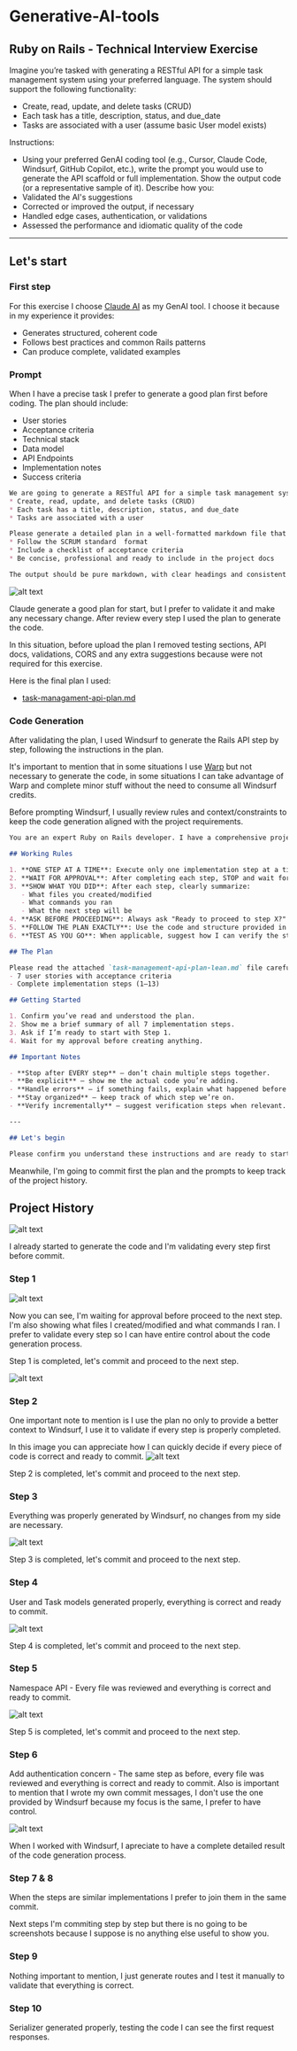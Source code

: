# Generative-AI-tools
## Ruby on Rails - Technical Interview Exercise

Imagine you’re tasked with generating a RESTful API for a simple task management system
using your preferred language.
The system should support the following functionality:

- Create, read, update, and delete tasks (CRUD)
- Each task has a title, description, status, and due_date
- Tasks are associated with a user (assume basic User model exists)

Instructions:
- Using your preferred GenAI coding tool (e.g., Cursor, Claude Code, Windsurf, GitHub
Copilot, etc.), write the prompt you would use to generate the API scaffold or full
implementation.
Show the output code (or a representative sample of it).
Describe how you:
- Validated the AI's suggestions
- Corrected or improved the output, if necessary
- Handled edge cases, authentication, or validations
- Assessed the performance and idiomatic quality of the code

---

## Let's start

### First step

For this exercise I choose [Claude AI](claude.ai) as my GenAI tool. I choose it because in my experience it provides:

- Generates structured, coherent code
- Follows best practices and common Rails patterns
- Can produce complete, validated examples

### Prompt
When I have a precise task I prefer to generate a good plan first before coding. The plan should include:

- User stories
- Acceptance criteria
- Technical stack
- Data model
- API Endpoints
- Implementation notes
- Success criteria

```markdown
We are going to generate a RESTful API for a simple task management system using Ruby on Rails, The system should support the following functionality:
* Create, read, update, and delete tasks (CRUD)
* Each task has a title, description, status, and due_date
* Tasks are associated with a user

Please generate a detailed plan in a well-formatted markdown file that includes user stories necessary to accomplish this request, each user story should:
* Follow the SCRUM standard  format
* Include a checklist of acceptance criteria
* Be concise, professional and ready to include in the project docs

The output should be pure markdown, with clear headings and consistent formatting and ready to be used by Windsurf (an AI development environment) to generate the entire codebase.
```

![alt text](./images/image1.png)

Claude generate a good plan for start, but I prefer to validate it and make any necessary change.
After review every step I used the plan to generate the code.

In this situation, before upload the plan I removed testing sections, API docs, validations, CORS and any extra suggestions because were not required for this exercise.

Here is the final plan I used:

- [task-managament-api-plan.md](./task-managament-api-plan.md) 

### Code Generation

After validating the plan, I used Windsurf to generate the Rails API step by step, following the instructions in the plan.

It's important to mention that in some situations I use [Warp](https://warp.dev) but not necessary to generate the code, in some situations I can take advantage of Warp and complete minor stuff without the need to consume all Windsurf credits.

Before prompting Windsurf, I usually review rules and context/constraints to keep the code generation aligned with the project requirements.

```markdown
You are an expert Ruby on Rails developer. I have a comprehensive project plan for building a Task Management API. Your job is to implement this plan **step-by-step**, following these rules:

## Working Rules

1. **ONE STEP AT A TIME**: Execute only one implementation step at a time from the plan.
2. **WAIT FOR APPROVAL**: After completing each step, STOP and wait for my explicit approval before proceeding.
3. **SHOW WHAT YOU DID**: After each step, clearly summarize:
   - What files you created/modified
   - What commands you ran
   - What the next step will be
4. **ASK BEFORE PROCEEDING**: Always ask "Ready to proceed to step X?" before moving forward.
5. **FOLLOW THE PLAN EXACTLY**: Use the code and structure provided in the plan document.
6. **TEST AS YOU GO**: When applicable, suggest how I can verify the step worked.

## The Plan

Please read the attached `task-management-api-plan-lean.md` file carefully. It contains:
- 7 user stories with acceptance criteria
- Complete implementation steps (1–13)

## Getting Started

1. Confirm you’ve read and understood the plan.
2. Show me a brief summary of all 7 implementation steps.
3. Ask if I’m ready to start with Step 1.
4. Wait for my approval before creating anything.

## Important Notes

- **Stop after EVERY step** – don’t chain multiple steps together.
- **Be explicit** – show me the actual code you’re adding.
- **Handle errors** – if something fails, explain what happened before asking how to proceed.
- **Stay organized** – keep track of which step we’re on.
- **Verify incrementally** – suggest verification steps when relevant.

---

## Let's begin

Please confirm you understand these instructions and are ready to start working through the plan step by step.
```

Meanwhile, I'm going to commit first the plan and the prompts to keep track of the project history.

## Project History

![alt text](./images/image2.png)

I already started to generate the code and I'm validating every step first before commit.

### Step 1

![alt text](./images/image3.png)

Now you can see, I'm waiting for approval before proceed to the next step. I'm also showing what files I created/modified and what commands I ran. I prefer to validate every step so I can have entire control about the code generation process.

Step 1 is completed, let's commit and proceed to the next step.

![alt text](images/image4.png)

### Step 2

One important note to mention is I use the plan no only to provide a better context to Windsurf, I use it to validate if every step is properly completed.

In this image you can appreciate how I can quickly decide if every piece of code is correct and ready to commit.
![alt text](./images/image5.png)

Step 2 is completed, let's commit and proceed to the next step.

### Step 3

Everything was properly generated by Windsurf, no changes from my side are necessary.

![alt text](./images/image6.png)

Step 3 is completed, let's commit and proceed to the next step.

### Step 4

User and Task models generated properly, everything is correct and ready to commit.

![alt text](./images/image7.png)

Step 4 is completed, let's commit and proceed to the next step.

### Step 5

Namespace API - Every file was reviewed and everything is correct and ready to commit.

![alt text](./images/image8.png)

Step 5 is completed, let's commit and proceed to the next step.

### Step 6

Add authentication concern - The same step as before, every file was reviewed and everything is correct and ready to commit. Also is important to mention that I wrote my own commit messages, I don't use the one provided by Windsurf because my focus is the same, I prefer to have control.

![alt text](./images/image9.png)

When I worked with Windsurf, I apreciate to have a complete detailed result of the code generation process.

### Step 7 & 8

When the steps are similar implementations I prefer to join them in the same commit.

Next steps I'm commiting step by step but there is no going to be screenshots because I suppose is no anything else useful to show you.

### Step 9

Nothing important to mention, I just generate routes and I test it manually to validate that everything is correct.

### Step 10

Serializer generated properly, testing the code I can see the first request responses.

